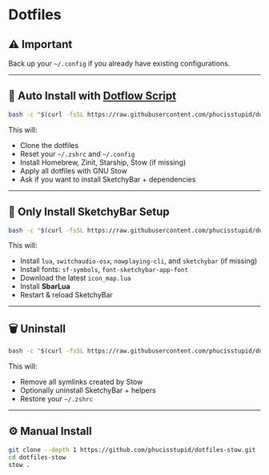 # **Dotfiles**

## ⚠️ Important
Back up your `~/.config` if you already have existing configurations.

---

## 🚀 Auto Install with [Dotflow Script](https://github.com/phucisstupid/dotflow)
```sh
bash -c "$(curl -fsSL https://raw.githubusercontent.com/phucisstupid/dotflow/main/stow.sh)"
````

This will:

* Clone the dotfiles
* Reset your `~/.zshrc` and `~/.config`
* Install Homebrew, Zinit, Starship, Stow (if missing)
* Apply all dotfiles with GNU Stow
* Ask if you want to install SketchyBar + dependencies

---

## 🎨 Only Install SketchyBar Setup

```sh
bash -c "$(curl -fsSL https://raw.githubusercontent.com/phucisstupid/dotflow/main/stow.sh)" -- sketchybar
```

This will:

* Install `lua`, `switchaudio-osx`, `nowplaying-cli`, and `sketchybar` (if missing)
* Install fonts: `sf-symbols`, `font-sketchybar-app-font`
* Download the latest `icon_map.lua`
* Install **SbarLua**
* Restart & reload SketchyBar

---

## 🗑️ Uninstall

```sh
bash -c "$(curl -fsSL https://raw.githubusercontent.com/phucisstupid/dotflow/main/stow.sh)" -- uninstall
```

This will:

* Remove all symlinks created by Stow
* Optionally uninstall SketchyBar + helpers
* Restore your `~/.zshrc`

---

## ⚙️ Manual Install

```sh
git clone --depth 1 https://github.com/phucisstupid/dotfiles-stow.git
cd dotfiles-stow
stow .
```
